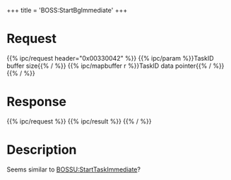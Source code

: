 +++
title = 'BOSS:StartBgImmediate'
+++

# Request

{{% ipc/request header="0x00330042" %}}
{{% ipc/param %}}TaskID buffer size{{% / %}}
{{% ipc/mapbuffer r %}}TaskID data pointer{{% / %}}
{{% / %}}

# Response

{{% ipc/request %}}
{{% ipc/result %}}
{{% / %}}

# Description

Seems similar to [BOSSU:StartTaskImmediate](BOSSU:StartTaskImmediate "wikilink")?
